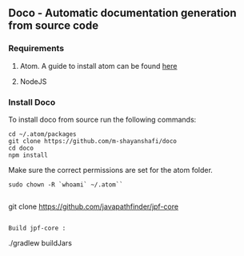 ## Doco - Automatic documentation generation from source code

### Requirements
1. Atom. A guide to install atom can be found [here](http://tipsonubuntu.com/2016/08/05/install-atom-text-editor-ubuntu-16-04/)

2. NodeJS

### Install Doco
To install doco from source run the following commands:

```
cd ~/.atom/packages 
git clone https://github.com/m-shayanshafi/doco
cd doco
npm install
```

Make sure the correct permissions are set for the atom folder.

```
sudo chown -R `whoami` ~/.atom``


```
git clone https://github.com/javapathfinder/jpf-core
```

Build jpf-core :	

```
./gradlew buildJars
```